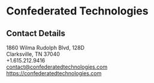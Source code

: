 # Confederated Technologies
## Contact Details
1860 Wilma Rudolph Blvd, 128D  
Clarksville, TN 37040  
+1.615.212.9416  
contact@confederatedtechnologies.com  
https://confederatedtechnologies.com  
